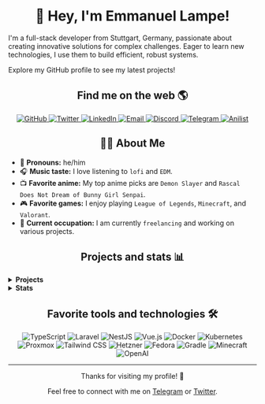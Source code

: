 <!-- Introduction -->
<h1 align="center" >👋 Hey, I'm Emmanuel Lampe!</h1>
<p>I'm a full-stack developer from Stuttgart, Germany, passionate about creating innovative solutions for complex challenges. Eager to learn new technologies, I use them to build efficient, robust systems.</p>
<p>Explore my GitHub profile to see my latest projects!</p>

<!-- Social media badges -->
<h2 align="center">Find me on the web 🌎</h2>

<p align="center">
  <a href="https://github.com/rexlManu" target="_blank">
    <img src="https://img.shields.io/badge/-GitHub-181717?style=for-the-badge&logo=github" alt="GitHub" />
  </a>
  <a href="https://twitter.com/EmmanuelLampe" target="_blank">
    <img src="https://img.shields.io/badge/-Twitter-1DA1F2?style=for-the-badge&logo=twitter&logoColor=white" alt="Twitter" />
  </a>
  <a href="https://www.linkedin.com/in/emmanuel-lampe-41646a26a/" target="_blank">
    <img src="https://img.shields.io/badge/-LinkedIn-0077B5?style=for-the-badge&logo=linkedin&logoColor=white" alt="LinkedIn" />
  </a>
  <a href="mailto:hello@emmanuel-lampe.de" target="_blank">
    <img src="https://img.shields.io/badge/-Email-D14836?style=for-the-badge&logo=gmail&logoColor=white" alt="Email" />
  </a>
  <a href="https://discord.gg/bM8NtsJVeb" target="_blank">
    <img src="https://img.shields.io/badge/-Discord-7289DA?style=for-the-badge&logo=discord&logoColor=white" alt="Discord" />
  </a>
  <a href="https://t.me/EmmanuelLampe" target="_blank">
    <img src="https://img.shields.io/badge/-Telegram-0088CC?style=for-the-badge&logo=telegram&logoColor=white" alt="Telegram" />
  </a>
  <a href="https://anilist.co/user/rexlManu" target="_blank">
    <img src="https://img.shields.io/badge/-Anilist-152232?style=for-the-badge&logo=anilist&logoColor=white" alt="Anilist" />
  </a>
</p>

<!-- Facts -->
<h2 align="center">👨‍💻 About Me</h2>

- 👤 **Pronouns:** he/him
- 🎧 **Music taste:** I love listening to `lofi` and `EDM`.
- 📺 **Favorite anime:** My top anime picks are `Demon Slayer` and `Rascal Does Not Dream of Bunny Girl Senpai`.
- 🎮 **Favorite games:** I enjoy playing `League of Legends`, `Minecraft`, and `Valorant`.
- 💼 **Current occupation:** I am currently `freelancing` and working on various projects.

<!-- Projects -->
<h2 align="center">Projects and stats 📊</h2>

<details>
  <summary><strong>Projects</strong></summary>
  <ul>
    <li><strong><a href="https://github.com/rexlManu/la-dpsmeter">la-dpsmeter</a>:</strong> A DPS meter for the game LostArk that helped me learn about networking and sniffing with tools like npcap.</li>
	<li><strong><a href="https://github.com/rexlManu/viaversion-addon">viaversion-addon</a>:</strong> A Labymod addon that adds Viaversion clientside.</li>
	<li><strong><a href="https://github.com/rexlManu/nginxproxymanager-trafficsplit">nginxproxymanager-traf</a>:</strong> A tool to store nginx logs from <a href="https://nginxproxymanager.com">NginxProxyManager</a> into InfluxDB for integration with Grafana.</li>
	<li><strong><a href="https://github.com/rexlManu/keshi-cli">keshi-cli</a>:</strong> A simple CLI for running commands concurrently.</li>
	<li><strong><a href="https://github.com/rexlManu/goflink-discount-checker">goflink-discount-checker</a>:</strong> A tool to check discount codes in bulk to see if they are valid for Goflink.</li>
	<li><strong><a href="https://github.com/miopowered">miopowered</a>:</strong> An organization that contains libraries and tools for creating Spigot plugins.</li>
        <li><strong><a href="https://github.com/rexlManu/pterodactyl-upload-action">pterodactyl-upload-action</a>:</strong> A GitHub Action for efficient multi-server file uploads to Pterodactyl with proxy support.</li>
  </ul>
</details>
<details>
  <summary><strong>Stats</strong></summary>
  <ul>
<p align="center">
  <img src="https://github-readme-stats.vercel.app/api?username=rexlManu&show_icons=true&theme=dark" alt="GitHub stats" />
  <img src="https://github-readme-stats.vercel.app/api/top-langs/?username=rexlManu&layout=compact&theme=dark" alt="Top languages" />
</p>
  </ul>
</details>

<!-- Skills -->
<h2 align="center">Favorite tools and technologies 🛠</h2>

<p align="center">
<img src="https://img.shields.io/badge/-TypeScript-3178C6?style=for-the-badge&logo=typescript&logoColor=white" alt="TypeScript" />
<img src="https://img.shields.io/badge/-Laravel-FF2D20?style=for-the-badge&logo=laravel&logoColor=white" alt="Laravel" />
<img src="https://img.shields.io/badge/-NestJS-E0234E?style=for-the-badge&logo=nestjs&logoColor=white" alt="NestJS" />
<img src="https://img.shields.io/badge/-Vue.JS-4FC08D?style=for-the-badge&logo=vue-dot-js&logoColor=white" alt="Vue.js" />
<img src="https://img.shields.io/badge/-Docker-2496ED?style=for-the-badge&logo=docker&logoColor=white" alt="Docker" />
<img src="https://img.shields.io/badge/-Kubernetes-326CE5?style=for-the-badge&logo=kubernetes&logoColor=white" alt="Kubernetes" />
<img src="https://img.shields.io/badge/-Proxmox-2C3E50?style=for-the-badge&logo=proxmox&logoColor=white" alt="Proxmox" />
<img src="https://img.shields.io/badge/-Tailwind_CSS-38B2AC?style=for-the-badge&logo=tailwind-css&logoColor=white" alt="Tailwind CSS" />
<img src="https://img.shields.io/badge/-Hetzner-FFB900?style=for-the-badge&logo=hetzner&logoColor=white" alt="Hetzner" />
<img src="https://img.shields.io/badge/-Fedora-294172?style=for-the-badge&logo=fedora&logoColor=white" alt="Fedora" />
<img src="https://img.shields.io/badge/-Gradle-02303A?style=for-the-badge&logo=gradle&logoColor=white" alt="Gradle" />
<img src="https://img.shields.io/badge/-Minecraft-47A8E6?style=for-the-badge&logo=minecraft&logoColor=white" alt="Minecraft" />
<img src="https://img.shields.io/badge/-OpenAI-000000?style=for-the-badge&logo=openai&logoColor=white" alt="OpenAI" />

</p>

<hr>

<!-- Footer -->
  <p align="center">Thanks for visiting my profile! 🙏</p>

  <p align="center">Feel free to connect with me on <a href="https://t.me/EmmanuelLampe">Telegram</a> or <a href="https://twitter.com/EmmanuelLampe">Twitter</a>.</p>
